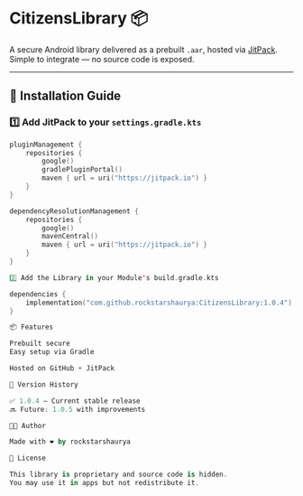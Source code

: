 # CitizensLibrary 📦

A secure Android library delivered as a prebuilt `.aar`, hosted via [JitPack](https://jitpack.io).  
Simple to integrate — no source code is exposed.

---

## 📲 Installation Guide

### 1️⃣ Add JitPack to your `settings.gradle.kts`

```kotlin
pluginManagement {
    repositories {
        google()
        gradlePluginPortal()
        maven { url = uri("https://jitpack.io") }
    }
}

dependencyResolutionManagement {
    repositories {
        google()
        mavenCentral()
        maven { url = uri("https://jitpack.io") }
    }
}

2️⃣ Add the Library in your Module's build.gradle.kts

dependencies {
    implementation("com.github.rockstarshaurya:CitizensLibrary:1.0.4")
}

📦 Features

Prebuilt secure
Easy setup via Gradle

Hosted on GitHub + JitPack

🔄 Version History

✅ 1.0.4 – Current stable release
🔜 Future: 1.0.5 with improvements

🧑‍💻 Author

Made with ❤️ by rockstarshaurya

📜 License

This library is proprietary and source code is hidden.
You may use it in apps but not redistribute it.